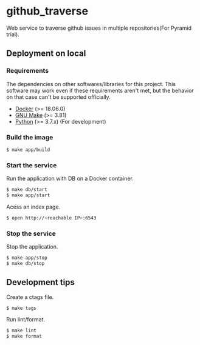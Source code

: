 # github_traverse

Web service to traverse github issues in multiple repositories(For Pyramid trial).

## Deployment on local

### Requirements

The dependencies on other softwares/libraries for this project.
This software may work even if these requirements aren't met,
but the behavior on that case can't be supported officially.

- [Docker](https://docs.docker.com/) (>= 18.06.0)
- [GNU Make](https://www.gnu.org/software/make/) (>= 3.81)
- [Python](https://www.python.org/) (>= 3.7.x) (For development)

### Build the image

```bash
$ make app/build
```

### Start the service

Run the application with DB on a Docker container.

```bash
$ make db/start
$ make app/start
```

Acess an index page.

```bash
$ open http://<reachable IP>:6543
```

### Stop the service

Stop the application.

```bash
$ make app/stop
$ make db/stop
```

## Development tips

Create a ctags file.

```bash
$ make tags
```

Run lint/format.

```bash
$ make lint
$ make format
```
